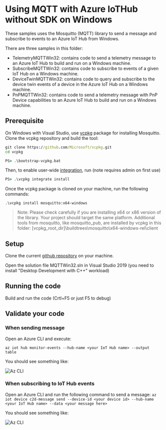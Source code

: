 # Using MQTT with Azure IoTHub without SDK on Windows

These samples uses the Mosquitto (MQTT) library to send a message and subscribe to events to an Azure IoT Hub from Windows.

There are three samples in this folder:

- TelemetryMQTTWin32: contains code to send a telemetry message to an Azure IoT Hub to build and run on a Windows machine.
- SubscribeMQTTWin32: contains code to subscribe to events of a given IoT Hub on a Windows machine.
- DeviceTwinMQTTWin32: contains code to query and subscribe to the device twin events of a device in the Azure IoT Hub on a Windows machine.
- PnPMQTTWin32: contains code to send a telemetry message with PnP Device capabilities to an Azure IoT Hub to build and run on a Windows machine. 

## Prerequisite

On Windows with Visual Studio, use [vcpkg](https://github.com/Microsoft/vcpkg) package for installing Mosquitto.
Clone the vcpkg repository and build the tool:

```cmd
git clone https://github.com/Microsoft/vcpkg.git
cd vcpkg

PS> .\bootstrap-vcpkg.bat
```

Then, to enable user-wide [integration](docs/users/integration.md), run (note requires admin on first use)

```cmd
PS> .\vcpkg integrate install
```

Once the vcpkg package is cloned on your machine, run the following commands:

`.\vcpkg install mosquitto:x64-windows`

> Note: Please check carefully if you are installing x64 or x86 version of the library. Your project should target the same platform. Additional tools from mosquitto, like mosquitto_pub, are installed by vcpkg in this folder: [vcpkg_root_dir]\buildtrees\mosquitto\x64-windows-rel\client

## Setup

Clone the current [github repository]( https://github.com/Azure-Samples/IoTMQTTSample) on your machine.

Open the solution file MQTTWin32.sln in Visual Studio 2019 (you need to install "Desktop Development with C++" workload)

## Running the code

Build and run the code (Crtl+F5 or just F5 to debug)

## Validate your code

### When sending message

Open an Azure CLI and execute:

`az iot hub monitor-events --hub-name <your IoT Hub name> --output table`

You should see something like:

![Az CLI](https://github.com/Azure-Samples/IoTMQTTSample/blob/master/src/AZ_CLI.JPG)


### When subscribing to IoT Hub events


Open an Azure CLI and run the following command to send a message: 
`az iot device c2d-message send --device-id <your device id> --hub-name <your IoT Hub name> --data <your message here>`

You should see something like:

![Az CLI](https://github.com/Azure-Samples/IoTMQTTSample/blob/master/src/AZ_CLI_2.JPG)
